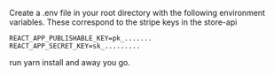 Create a .env file in your root directory with the following environment variables.
These correspond to the stripe keys in the store-api

```
REACT_APP_PUBLISHABLE_KEY=pk_.......
REACT_APP_SECRET_KEY=sk_.........
```

run yarn install and away you go.
